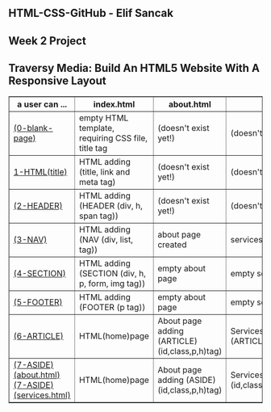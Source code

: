 
## HTML-CSS-GitHub - Elif Sancak

## Week 2 Project 
  
  

<html lang="en">

<head>
  <meta charset="utf-8">

  <title>HTML/CSS Week 2 Project Table</title>
</head>

<body>
  <h2>Traversy Media: Build An HTML5 Website With A Responsive Layout</h2>
  <p>

  </p>


  <table width="65%" border="1">
    <thead>
      <tr>
        <th>a user can ...</th>
        <th>index.html</th>
        <th>about.html</th>
        <th>services.html</th>
        <th>CSS</th>
      </tr>
    </thead>
    <tbody>
      <tr>
        <td><a href="https://elifsancak.github.io/HTML-CSS-GitHub/homework/week-2-project/0-blank-page-setup/">(0-blank-page)</a> </td>
        <td>empty HTML template, requiring CSS file, title tag</td>
        <td>(doesn't exist yet!)</td>
        <td>(doesn't exist yet!)</td>
        <td>empty CSS file</td>
      </tr>
      <tr>
        <td><a href="https://elifsancak.github.io/HTML-CSS-GitHub/homework/week-2-project/1-HTML(title)/">1-HTML(title)</a> </td>
        <td>HTML adding (title, link and meta tag)</td>
        <td>(doesn't exist yet!)</td>
        <td>(doesn't exist yet!)</td>
        <td>css page created(body css added)</td>
      </tr>
      <tr>
        <td><a href="https://elifsancak.github.io/HTML-CSS-GitHub/homework/week-2-project/2-HEADER/">(2-HEADER)</td>
        <td>HTML adding (HEADER (div, h, span tag))</td>
        <td>(doesn't exist yet!)</td>
        <td>(doesn't exist yet!)</td>
        <td>css adding (header id/class)</td>
      </tr>
      <tr>
        <td><a href="https://elifsancak.github.io/HTML-CSS-GitHub/homework/week-2-project/3-NAV/">(3-NAV)</td>
        <td>HTML adding (NAV (div, list, tag))</td>
        <td>about page created</td>
        <td>services page created</td>
        <td>css adding (header a/ul/li/nav/a:hover)</td>
      </tr>
      <tr>
          <td><a href="https://elifsancak.github.io/HTML-CSS-GitHub/homework/week-2-project/4-SECTION/">(4-SECTION)</td>
          <td>HTML adding (SECTION (div, h, p, form, img tag))</td>
          <td>empty about page</td>
          <td>empty services page</td>
          <td>css adding (class,id,h,href,form,p,input)</td>
        </tr>
        <tr>
            <td><a href="https://elifsancak.github.io/HTML-CSS-GitHub/homework/week-2-project/5-FOOTER/">(5-FOOTER)</td>
            <td>HTML adding (FOOTER (p tag))</td>
            <td>empty about page</td>
            <td>empty services page</td>
            <td>css adding (footer style changed)</td>
          </tr>
          <tr>
            <td><a href="https://elifsancak.github.io/HTML-CSS-GitHub/homework/week-2-project/6-ARTICLE/">(6-ARTICLE)</td>
            <td>HTML(home)page</td>
            <td>About page adding (ARTICLE)(id,class,p,h)tag)</td>
            <td>Services page adding (ARTICLE)(id,class,p,h)tag)</td>
            <td>css adding (article style changed)</td>
          </tr>
          <tr>
              <td><a href="https://elifsancak.github.io/HTML-CSS-GitHub/homework/week-2-project/7-ASIDE/about.html">(7-ASIDE)(about.html)<br>
                <a href="https://elifsancak.github.io/HTML-CSS-GitHub/homework/week-2-project/7-ASIDE/services.html">(7-ASIDE)(services.html)</td>
              <td>HTML(home)page</td>
              <td>About page adding (ASIDE)(id,class,p,h)tag)</td>
              <td>Services page adding (ASIDE)(id,class,p,h,ul,form,button)tag)</td>
              <td>css adding (aside style changed)+(@media css code)</td>
            </tr>
    <tbody>
  </table>
</body>

</html>
